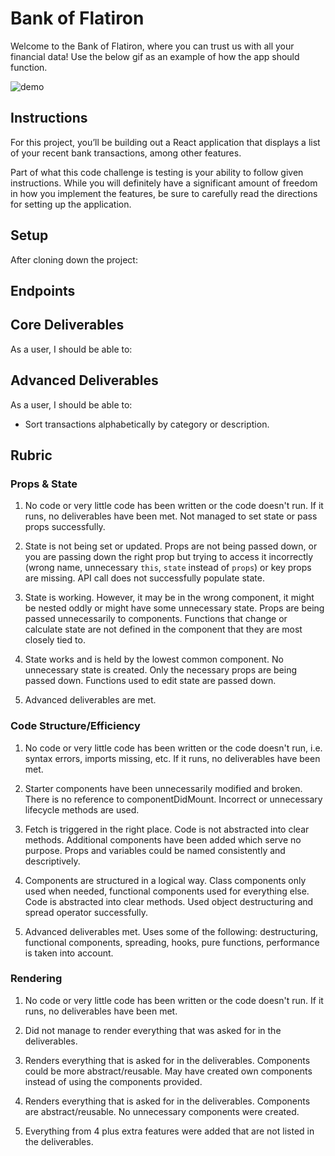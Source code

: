 # Bank of Flatiron

Welcome to the Bank of Flatiron, where you can trust us with all your financial data! Use the below gif as an example of how the app should function.

![demo](./demo.gif)

## Instructions

For this project, you’ll be building out a React application that displays a list of your recent bank transactions, among other features.

Part of what this code challenge is testing is your ability to follow given instructions. While you will definitely have a significant amount of freedom in how you implement the features, be sure to carefully read the directions for setting up the application.

## Setup

After cloning down the project:

<!-- 1. Run `npm install` in your terminal
2. Run `npm start`: This will open both your React page on port `6002` and your backend on port `6001`. -->
<!-- 3. The app uses [Semantic UI](https://semantic-ui.com/) for styling. If you see any unfamiliar classNames on some components, don't sweat! That's coming from Semantic UI and you shouldn't need to touch it. -->
<!-- 4. If you are unfamiliar with HTML tables, take a look at the [docs with an example here](https://www.w3schools.com/html/html_tables.asp) -->

## Endpoints

<!-- The base URL for your backend is: `http://localhost:6001`

These are the endpoints you might need: -->

<!-- - GET: `/transactions`
- POST: `/transactions`
- DELETE: `/transactions/:id` -->

## Core Deliverables

As a user, I should be able to:

<!-- - See a table of the transactions. -->
<!-- - Fill out and submit the form to add a new transaction. This should add a the new transaction to the table **as well as post the new transaction to the backend API for persistence**. -->
<!-- - Filter transactions by typing into the search bar. Only transactions with a description matching the search term should be shown in the transactions table. -->

## Advanced Deliverables

<!-- These deliverables are not required to pass the code challenge, but if you have the extra time, or even after the code challenge, they are a great way to stretch your skills. -->

<!-- > Note: If you are going to attempt these advanced deliverables, please be sure to have a working commit with all the Core Deliverables first! -->

As a user, I should be able to:

- Sort transactions alphabetically by category or description.
<!-- - Delete a transaction which will remove it from the table and delete it from the backend. -->

## Rubric

### Props & State

1. No code or very little code has been written or the code doesn't run. If it runs, no deliverables have been met. Not managed to set state or pass props successfully.

2. State is not being set or updated. Props are not being passed down, or you are passing down the right prop but trying to access it incorrectly (wrong name, unnecessary `this`, `state` instead of `props`) or key props are missing. API call does not successfully populate state.

3. State is working. However, it may be in the wrong component, it might be nested oddly or might have some unnecessary state. Props are being passed unnecessarily to components. Functions that change or calculate state are not defined in the component that they are most closely tied to.

4. State works and is held by the lowest common component. No unnecessary state is created. Only the necessary props are being passed down. Functions used to edit state are passed down.

5. Advanced deliverables are met.

### Code Structure/Efficiency

1. No code or very little code has been written or the code doesn't run, i.e. syntax errors, imports missing, etc. If it runs, no deliverables have been met.

2. Starter components have been unnecessarily modified and broken. There is no reference to componentDidMount. Incorrect or unnecessary lifecycle methods are used.

3. Fetch is triggered in the right place. Code is not abstracted into clear methods. Additional components have been added which serve no purpose. Props and variables could be named consistently and descriptively.

4. Components are structured in a logical way. Class components only used when needed, functional components used for everything else. Code is abstracted into clear methods. Used object destructuring and spread operator successfully.

5. Advanced deliverables met. Uses some of the following: destructuring, functional components, spreading, hooks, pure functions, performance is taken into account.

### Rendering

1. No code or very little code has been written or the code doesn't run. If it runs, no deliverables have been met.

2. Did not manage to render everything that was asked for in the deliverables.

3. Renders everything that is asked for in the deliverables. Components could be more abstract/reusable. May have created own components instead of using the components provided.

4. Renders everything that is asked for in the deliverables. Components are abstract/reusable. No unnecessary components were created.

5. Everything from 4 plus extra features were added that are not listed in the deliverables.
